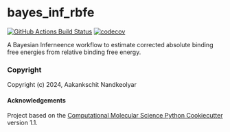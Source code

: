 bayes_inf_rbfe
==============================
[//]: # (Badges)
[![GitHub Actions Build Status](https://github.com/aakankschit/bayes_inf_rbfe/workflows/CI/badge.svg)](https://github.com/aakankschit/bayes_inf_rbfe/actions?query=workflow%3ACI)
[![codecov](https://codecov.io/gh/REPLACE_WITH_OWNER_ACCOUNT/bayes_inf_rbfe/branch/main/graph/badge.svg)](https://codecov.io/gh/REPLACE_WITH_OWNER_ACCOUNT/bayes_inf_rbfe/branch/main)


A Bayesian Inferneence workflow to estimate corrected absolute binding free energies from relative binding free energy.

### Copyright

Copyright (c) 2024, Aakankschit Nandkeolyar


#### Acknowledgements
 
Project based on the 
[Computational Molecular Science Python Cookiecutter](https://github.com/molssi/cookiecutter-cms) version 1.1.
